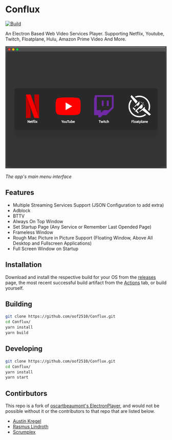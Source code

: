 # Conflux

[![Build](https://github.com/OOF2510/Conflux/actions/workflows/build.yml/badge.svg)](https://github.com/OOF2510/Conflux/actions/workflows/build.yml)

An Electron Based Web Video Services Player. Supporting Netflix, Youtube, Twitch, Floatplane, Hulu, Amazon Prime Video And More.

![Conflux Menu](docs/Conflux.png)

_The app's main menu interface_

## Features

- Multiple Streaming Services Support (JSON Configuration to add extra)
- Adblock
- BTTV
- Always On Top Window
- Set Startup Page (Any Service or Remember Last Opended Page)
- Frameless Window
- Rough Mac Picture in Picture Support (Floating Window, Above All Desktop and Fullscreen Applications)
- Full Screen Window on Startup

## Installation

Download and install the respective build for your OS from the [releases](https://github.com/oof2510/Conflux/releases) page, the most recent successful build artifact from the [Actions](https://github.com/oof2510/Conflux/actions) tab, or build yourself.

## Building
```bash
git clone https://github.com/oof2510/Conflux.git
cd Conflux/
yarn install
yarn build
```

## Developing

```bash
git clone https://github.com/oof2510/Conflux.git
cd Conflux/
yarn install
yarn start
```

## Contirbutors
This repo is a fork of [oscartbeaumont's ElectronPlayer](https://github.com/oscartbeaumont/ElectronPlayer), and would not be possible without it or the contributors to that repo that are listed below.

- [Austin Kregel](https://github.com/austinkregel)
- [Rasmus Lindroth](https://github.com/RasmusLindroth)
- [Scrumplex](https://github.com/Scrumplex)
